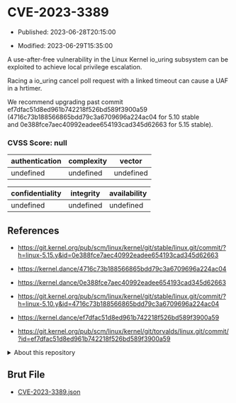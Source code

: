# CVE-2023-3389

- Published: 2023-06-28T20:15:00

- Modified: 2023-06-29T15:35:00

A use-after-free vulnerability in the Linux Kernel io_uring subsystem can be exploited to achieve local privilege escalation.

Racing a io_uring cancel poll request with a linked timeout can cause a UAF in a hrtimer.

We recommend upgrading past commit ef7dfac51d8ed961b742218f526bd589f3900a59 (4716c73b188566865bdd79c3a6709696a224ac04 for 5.10 stable and 0e388fce7aec40992eadee654193cad345d62663 for 5.15 stable).



### CVSS Score: **null**

| authentication | complexity | vector |
| --- | --- | --- |
| undefined | undefined | undefined |

| confidentiality | integrity | availability |
| --- | --- | --- |
| undefined | undefined | undefined |

## References

* https://git.kernel.org/pub/scm/linux/kernel/git/stable/linux.git/commit/?h=linux-5.15.y&id=0e388fce7aec40992eadee654193cad345d62663

* https://kernel.dance/4716c73b188566865bdd79c3a6709696a224ac04

* https://kernel.dance/0e388fce7aec40992eadee654193cad345d62663

* https://git.kernel.org/pub/scm/linux/kernel/git/stable/linux.git/commit/?h=linux-5.10.y&id=4716c73b188566865bdd79c3a6709696a224ac04

* https://kernel.dance/ef7dfac51d8ed961b742218f526bd589f3900a59

* https://git.kernel.org/pub/scm/linux/kernel/git/torvalds/linux.git/commit/?id=ef7dfac51d8ed961b742218f526bd589f3900a59

<details>
<summary>About this repository</summary> 

  This repository is part of the project [Live Hack CVE](https://github.com/Live-Hack-CVE). Main website can be found [www.live-hack.org](https://www.live-hack.org) 
  
  Made by [Sn0wAlice](https://github.com/Sn0wAlice) for the people that care about security and need to have a feed of the latest CVEs. Hope you enjoy it, don't forget to star the repo and follow me on [Twitter](https://twitter.com/Sn0wAlice) and [Github](https://github.com/Sn0wAlice). And that is my [personnal website](https://www.alice-snow.me/)

  - [Home Page](https://github.com/Live-Hack-CVE)
  - [Framework](https://github.com/Live-Hack-CVE/cve-framework)
  - [CVE database](https://github.com/Live-Hack-CVE/full_database)
  - [Changelog](https://github.com/Live-Hack-CVE/Changelog)
</details>

## Brut File

* [CVE-2023-3389.json](https://raw.githubusercontent.com/Live-Hack-CVE/full_database/main/cves/2023/CVE-2023-3389.json)

